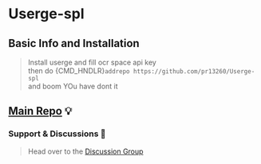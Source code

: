 # Userge-spl

## Basic Info and Installation 

> Install userge and fill ocr space api key<br>
> then do {CMD_HNDLR}`addrepo https://github.com/pr13260/Userge-spl`<br>
> and boom YOu have dont it

## [Main Repo](https://github.com/UsergeTeam/Userge) 💡

### Support & Discussions 👥

> Head over to the [Discussion Group](https://t.me/the_ssc_chat)

